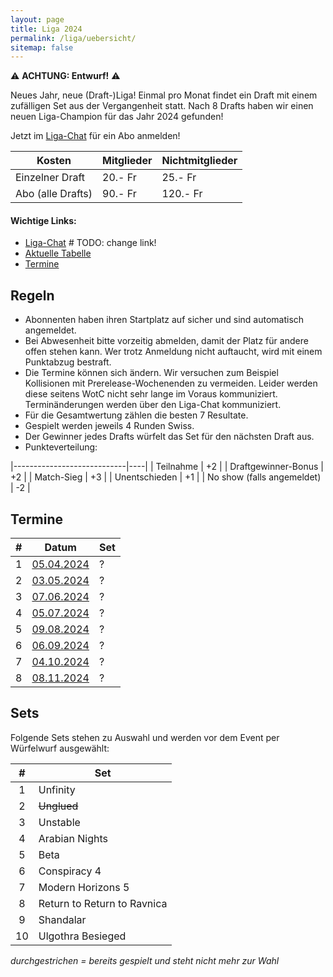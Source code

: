 ```yaml
---
layout: page
title: Liga 2024
permalink: /liga/uebersicht/
sitemap: false
---
```


⚠️ **ACHTUNG: Entwurf!** ⚠️

Neues Jahr, neue (Draft-)Liga! Einmal pro Monat findet ein Draft mit einem zufälligen Set aus der Vergangenheit statt.
Nach 8 Drafts haben wir einen neuen Liga-Champion für das Jahr 2024 gefunden!


Jetzt im [Liga-Chat](https://chat.whatsapp.com/HQ7IINFrZB63esDNRqsIUw) für ein Abo anmelden!

| Kosten               | Mitglieder | Nichtmitglieder |
|----------------------|------------|-----------------|
| Einzelner Draft      | 20.- Fr    | 25.- Fr         |
| Abo (alle Drafts)    | 90.- Fr    | 120.- Fr        |

#### Wichtige Links:
- [Liga-Chat](https://chat.whatsapp.com/HQ7IINFrZB63esDNRqsIUw) # TODO: change link!
- [Aktuelle Tabelle](/liga/tabelle)
- [Termine](#termine)

## Regeln
- Abonnenten haben ihren Startplatz auf sicher und sind automatisch angemeldet.
- Bei Abwesenheit bitte vorzeitig abmelden, damit der Platz für andere offen stehen kann. Wer trotz Anmeldung nicht auftaucht, wird mit einem Punktabzug bestraft.
- Die Termine können sich ändern. Wir versuchen zum Beispiel Kollisionen mit Prerelease-Wochenenden zu vermeiden. Leider werden diese seitens WotC nicht sehr lange im Voraus kommuniziert. Terminänderungen werden über den Liga-Chat kommuniziert.
- Für die Gesamtwertung zählen die besten 7 Resultate.
- Gespielt werden jeweils 4 Runden Swiss.
- Der Gewinner jedes Drafts würfelt das Set für den nächsten Draft aus.
- Punkteverteilung:

|----------------------------|----|
| Teilnahme                  | +2 |
| Draftgewinner-Bonus        | +2 |
| Match-Sieg                 | +3 |
| Unentschieden              | +1 |
| No show (falls angemeldet) | -2 |


## Termine

| # | Datum                                 | Set |
|:-:|---------------------------------------|-----|
| 1 | [05.04.2024](/event/2024-04-05-draft) | ?   |
| 2 | [03.05.2024](/event/2024-05-03-draft) | ?   |
| 3 | [07.06.2024](/event/2024-06-07-draft) | ?   |
| 4 | [05.07.2024](/event/2024-07-05-draft) | ?   |
| 5 | [09.08.2024](/event/2024-08-09-draft) | ?   |
| 6 | [06.09.2024](/event/2024-09-06-draft) | ?   |
| 7 | [04.10.2024](/event/2024-10-04-draft) | ?   |
| 8 | [08.11.2024](/event/2024-11-08-draft) | ?   |


## Sets
Folgende Sets stehen zu Auswahl und werden vor dem Event per Würfelwurf ausgewählt:

| #  | Set                         |
|:--:|-----------------------------|
| 1  | Unfinity                    |
| 2  | ~~Unglued~~                 |
| 3  | Unstable                    |
| 4  | Arabian Nights              |
| 5  | Beta                        |
| 6  | Conspiracy 4                |
| 7  | Modern Horizons 5           |
| 8  | Return to Return to Ravnica |
| 9  | Shandalar                   |
| 10 | Ulgothra Besieged           |

_durchgestrichen = bereits gespielt und steht nicht mehr zur Wahl_
